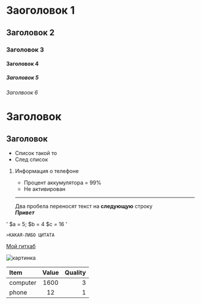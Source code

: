 # Заоголовок 1
## Заголовок 2
### Заголовок 3
#### Заголовок 4
##### Заголовок 5
###### Заголвоок 6

Заголовок
=

Заголовок
-

* Список такой то
* След список

1. Информация о телефоне
    * Процент аккумулятора = 99%
    * Не активирован

    ***

    Два пробела переносят текст на **следующую** строку  
    ***Привет***

'
$a = 5;
$b = 4
$c = 16
'

    >КАКАЯ-ЛИБО ЦИТАТА

[Мой гитхаб](https://github.com/justdoit07/test-markdown)

![картинка](img/1.jpg)


Item      | Value     | Quality
:---------|:---------:| -------:
computer  | 1600      | 3
phone     | 12        | 1